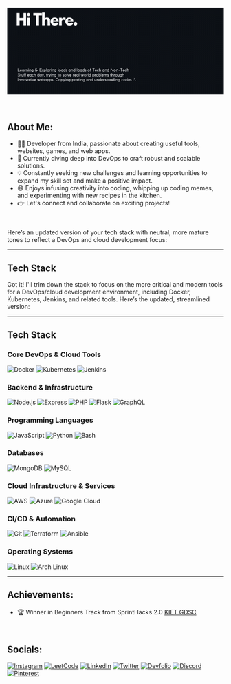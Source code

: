 ![MrigankReadme](MrigankGIF1.gif)

<br>

## About Me:
- 👨‍💻 Developer from India, passionate about creating useful tools, websites, games, and web apps.
- 🌱 Currently diving deep into DevOps to craft robust and scalable solutions.
- 💡 Constantly seeking new challenges and learning opportunities to expand my skill set and make a positive impact.
- 😄 Enjoys infusing creativity into coding, whipping up coding memes, and experimenting with new recipes in the kitchen.
- 👉 Let's connect and collaborate on exciting projects!

<br>

Here’s an updated version of your tech stack with neutral, more mature tones to reflect a DevOps and cloud development focus:

---

## Tech Stack
Got it! I'll trim down the stack to focus on the more critical and modern tools for a DevOps/cloud development environment, including Docker, Kubernetes, Jenkins, and related tools. Here’s the updated, streamlined version:

---

## Tech Stack

### Core DevOps & Cloud Tools

![Docker](https://img.shields.io/badge/Docker-%232B2B2B.svg?style=for-the-badge\&logo=docker\&logoColor=white)
![Kubernetes](https://img.shields.io/badge/Kubernetes-%232B2B2B.svg?style=for-the-badge\&logo=kubernetes\&logoColor=white)
![Jenkins](https://img.shields.io/badge/Jenkins-%232B2B2B.svg?style=for-the-badge\&logo=jenkins\&logoColor=white)

### Backend & Infrastructure

![Node.js](https://img.shields.io/badge/node.js-333333?style=for-the-badge\&logo=node.js\&logoColor=white)
![Express](https://img.shields.io/badge/express.js-%23222222.svg?style=for-the-badge\&logo=express\&logoColor=%2361DAFB)
![PHP](https://img.shields.io/badge/php-444444?style=for-the-badge\&logo=php\&logoColor=white)
![Flask](https://img.shields.io/badge/flask-%23222222.svg?style=for-the-badge\&logo=flask\&logoColor=white)
![GraphQL](https://img.shields.io/badge/GraphQL-%23222222?style=for-the-badge\&logo=graphql\&logoColor=white)

### Programming Languages

![JavaScript](https://img.shields.io/badge/javascript-%232B2B2B.svg?style=for-the-badge\&logo=javascript\&logoColor=%23F7DF1E)
![Python](https://img.shields.io/badge/python-%232B2B2B?style=for-the-badge\&logo=python\&logoColor=ffdd54)
![Bash](https://img.shields.io/badge/Bash-%23222222.svg?style=for-the-badge\&logo=gnu-bash\&logoColor=white)

### Databases

![MongoDB](https://img.shields.io/badge/MongoDB-%232B2B2B.svg?style=for-the-badge\&logo=mongodb\&logoColor=white)
![MySQL](https://img.shields.io/badge/MySQL-%232B2B2B?style=for-the-badge\&logo=mysql\&logoColor=white)

### Cloud Infrastructure & Services

![AWS](https://img.shields.io/badge/AWS-%232B2B2B.svg?style=for-the-badge\&logo=amazonaws\&logoColor=white)
![Azure](https://img.shields.io/badge/Azure-%232B2B2B.svg?style=for-the-badge\&logo=microsoftazure\&logoColor=white)
![Google Cloud](https://img.shields.io/badge/Google_Cloud-%232B2B2B.svg?style=for-the-badge\&logo=googlecloud\&logoColor=white)

### CI/CD & Automation

![Git](https://img.shields.io/badge/git-%23222222.svg?style=for-the-badge\&logo=git\&logoColor=white)
![Terraform](https://img.shields.io/badge/Terraform-%232B2B2B.svg?style=for-the-badge\&logo=terraform\&logoColor=white)
![Ansible](https://img.shields.io/badge/Ansible-%232B2B2B.svg?style=for-the-badge\&logo=ansible\&logoColor=white)

### Operating Systems

![Linux](https://img.shields.io/badge/Linux-%232B2B2B.svg?style=for-the-badge\&logo=linux\&logoColor=black)
![Arch Linux](https://img.shields.io/badge/ArchLinux-333333.svg?style=for-the-badge\&logo=arch-linux\&logoColor=white)

---

## Achievements:
- 🏆 Winner in Beginners Track from SprintHacks 2.0 [KIET GDSC](https://drive.google.com/file/d/18c4AonD-EQuLAdVyrI__36DX8LgpS7B2/view?usp=drive_link)

<br>

## Socials:
[![Instagram](https://img.shields.io/badge/Instagram-%23E4405F.svg?logo=Instagram&logoColor=white&style=for-the-badge)](https://instagram.com/mrigankwastaken)
[![LeetCode](https://img.shields.io/badge/LeetCode-%23FFA116.svg?style=for-the-badge&logo=leetcode&logoColor=white)](https://leetcode.com/Mrigank118)
[![LinkedIn](https://img.shields.io/badge/LinkedIn-%230077B5.svg?logo=linkedin&logoColor=white&style=for-the-badge)](https://linkedin.com/in/mriganksingh11)
[![Twitter](https://img.shields.io/badge/Twitter-%231DA1F2.svg?logo=Twitter&logoColor=white&style=for-the-badge)](https://twitter.com/mrigankwastaken)
[![Devfolio](https://img.shields.io/badge/Devfolio-%23555555.svg?logo=devfolio&logoColor=white&style=for-the-badge)](https://devfolio.co/@Mrigank118)
[![Discord](https://img.shields.io/badge/Discord-%237289DA.svg?style=for-the-badge&logo=discord&logoColor=white)](https://discord.gg/mrigankwastaken)
[![Pinterest](https://img.shields.io/badge/Pinterest-%23E60023.svg?logo=Pinterest&logoColor=white&style=for-the-badge)](https://pinterest.com/mrigankwastaken)

